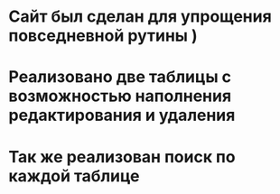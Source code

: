 # Сайт был сделан для упрощения повседневной рутины )
# Реализовано две таблицы с возможностью наполнения редактирования и удаления
# Так же реализован поиск по каждой таблице
